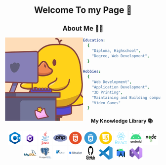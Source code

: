 <h1 align="center"> Welcome To my Page 👋</h1>

<h2 align="center"> About Me 🙋‍♂️ </h2>

<img align="left" src="Style/Gif/giphy.webp" alt="duck Animation" height="270px" width="50%" />

```yaml
Education:
  {
    "Diploma, Highschool",
    "Degree, Web Development",
  }

Hobbies:
  {
    "Web Development",
    "Application Development",
    "3D Printing",
    "Maintaining and Building computers"
    "Video Games"
  }
```

<h3 align="center"> My Knowledge Library 📚 </h3>

<p align="center">
    <!-- Programing languages -->
    <img src="Style/Pictures/C++.png" alt="C++ logo" width="45" height="45" border-radius: 30px/>
    <img src="Style/Pictures/CSharp.png" alt="C# logo" width="45" height="45" border-radius: 30px/>
    <img src="Style/Pictures/java.png" alt="Java logo" width="45" height="45" border-radius: 30px/>
    <img src="Style/Pictures/php.png" alt="PHP logo" width="45" height="45" border-radius: 30px/>
    <img src="Style/Pictures/html.png" alt="Html logo" width="45" height="45" border-radius: 30px/>
    <img src="Style/Pictures/css.png" alt="Css logo" width="45" height="45" border-radius: 30px/>
    <img src="Style/Pictures/js.png" alt="JavaScript logo" width="45" height="45" border-radius: 30px/>
    <!-- Library's -->
    <img src="Style/Pictures/react.png" alt="React logo" width="45" height="45" border-radius: 30px/>
    <img src="Style/Pictures/android.png" alt="Android logo" width="45" height="45" border-radius: 30px/>
    <img src="Style/Pictures/node.png" alt="Node logo" width="45" height="45" border-radius: 30px/>
    <!-- BDD -->
    <img src="Style/Pictures/mySql.png" alt="MySQL logo" width="45" height="45" border-radius: 30px/>
    <img src="Style/Pictures/PostgreSQL.png" alt="PostgreSQL logo" width="45" height="45" border-radius: 30px/>
    <img src="Style/Pictures/SQLite.png" alt="SQLite logo" width="45" height="45" border-radius: 30px/>
    <!-- Tools-->
    <img src="Style/Pictures/Bitbucket.png" alt="Bitbucket logo" width="45" height="45" border-radius: 30px/>
    <img src="Style/Pictures/GitHub.png" alt="GitHub logo" width="45" height="45" border-radius: 30px/>
    <img src="Style/Pictures/vsc.png" alt="VSCode logo" width="45" height="45" border-radius: 30px/>
    <img src="Style/Pictures/androidstudio.png" alt="Android Studio logo" width="45" height="45" border-radius: 30px/>
    <img src="Style/Pictures/vs.png" alt="Visual Studio logo" width="45" height="45" border-radius: 30px/>            
</p>
